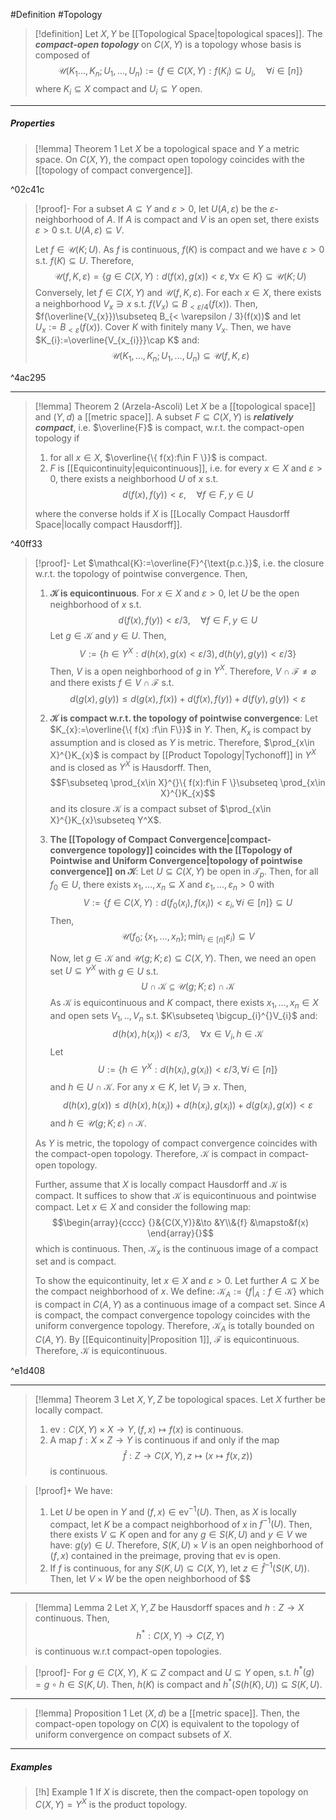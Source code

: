 #Definition #Topology 

> [!definition]
> Let $X,Y$ be [[Topological Space|topological spaces]]. The ***compact-open topology*** on $C(X,Y)$ is a topology whose basis is composed of $$\mathcal{U}(K_{1}\dots,K_{n};U_{1},\dots,U_{n}):=\{ f\in C(X,Y):f(K_{i})\subseteq U_{i},\quad \forall i\in [n] \}$$where $K_{i}\subseteq X$ compact and $U_{i}\subseteq Y$ open.
---
##### Properties
> [!lemma] Theorem 1
> Let $X$ be a topological space and $Y$ a metric space. On $C(X,Y)$, the compact open topology coincides with the [[topology of compact convergence]].

^02c41c

> [!proof]-
> For a subset $A\subseteq Y$ and $\varepsilon>0$, let $U(A,\varepsilon)$ be the $\varepsilon$-neighborhood of $A$. If $A$ is compact and $V$ is an open set, there exists $\varepsilon>0$ s.t. $U(A,\varepsilon)\subseteq V$. 
> 
> Let $f\in\mathcal{U}(K;U)$. As $f$ is continuous, $f(K)$ is compact and we have $\varepsilon>0$ s.t. $f(K)\subseteq U$. Therefore, $$\mathcal{U}(f,K,\varepsilon)=\{ g\in C(X,Y):d(f(x),g(x))<\varepsilon,\forall x\in K \}\subseteq \mathcal{U}(K;U)$$Conversely, let $f\in C(X,Y)$ and $\mathcal{U}(f,K,\varepsilon)$. For each $x\in X$, there exists a neighborhood $V_{x}\ni x$ s.t. $f(V_{x})\subseteq B_{< \varepsilon / 4}(f(x))$. Then, $f(\overline{V_{x}})\subseteq B_{< \varepsilon / 3}(f(x))$ and let $U_{x}:=B_{<\varepsilon}(f(x))$. Cover $K$ with finitely many $V_{x}$. Then, we have $K_{i}:=\overline{V_{x_{i}}}\cap K$ and: $$\mathcal{U}(K_{1},\dots,K_{n};U_{1},\dots,U_{n})\subseteq \mathcal{U}(f,K,\varepsilon)$$

^4ac295

---
> [!lemma] Theorem 2 (Arzela-Ascoli)
> Let $X$ be a [[topological space]] and $(Y,d)$ a [[metric space]]. A subset $F\subseteq C(X,Y)$ is ***relatively compact***, i.e. $\overline{F}$ is compact, w.r.t. the compact-open topology if
> 1. for all $x\in X$, $\overline{\{ f(x):f\in F \}}$ is compact.
> 2. $F$ is [[Equicontinuity|equicontinuous]], i.e. for every $x\in X$ and $\varepsilon>0$, there exists a neighborhood $U$ of $x$ s.t. $$d(f(x),f(y))<\varepsilon,\quad \forall f\in F,y\in U$$
> 
> where the converse holds if $X$ is [[Locally Compact Hausdorff Space|locally compact Hausdorff]].

^40ff33

> [!proof]-
> Let $\mathcal{K}:=\overline{F}^{\text{p.c.}}$, i.e. the closure w.r.t. the topology of pointwise convergence. Then, 
> 1. **$\mathcal{K}$ is equicontinuous**. 
> 	   For $x\in X$ and $\varepsilon>0$, let $U$ be the open neighborhood of $x$ s.t. $$d(f(x),f(y))<\varepsilon /3, \quad \forall f\in F,y\in U$$Let $g\in \mathcal{K}$ and $y\in U$. Then, $$V:=\{ h\in Y^X:d(h(x),g(x)< \varepsilon /3), d(h(y),g(y))<\varepsilon /3 \}$$Then, $V$ is a open neighborhood of $g$ in $Y^X$. Therefore, $V\cap \mathcal{F}\neq \varnothing$ and there exists $f\in V\cap \mathcal{F}$ s.t. $$d(g(x),g(y))\leq d(g(x),f(x))+d(f(x),f(y))+d(f(y),g(y))<\varepsilon$$
> 2. **$\mathcal{K}$ is compact w.r.t. the topology of pointwise convergence**:
>    Let $K_{x}:=\overline{\{ f(x) :f\in F\}}$ in $Y$. Then, $K_{x}$ is compact by assumption and is closed as $Y$ is metric. Therefore, $\prod_{x\in X}^{}K_{x}$ is compact by [[Product Topology|Tychonoff]] in $Y^X$ and is closed as $Y^X$ is Hausdorff. Then, $$F\subseteq \prod_{x\in X}^{}\{ f(x):f\in F \}\subseteq \prod_{x\in X}^{}K_{x}$$and its closure $\mathcal{K}$ is a compact subset of $\prod_{x\in X}^{}K_{x}\subseteq Y^X$.
> 3. **The [[Topology of Compact Convergence|compact-convergence topology]] coincides with the [[Topology of Pointwise and Uniform Convergence|topology of pointwise convergence]] on $\mathcal{K}$**:
>    Let $U\subseteq C(X,Y)$ be open in $\mathcal{T}_{p}$. Then, for all $f_{0}\in U$, there exists $x_{1},\dots,x_{n}\subseteq X$ and $\varepsilon_{1},\dots,\varepsilon_{n}>0$ with $$V:=\{ f\in C(X,Y):d(f_{0}(x_{i}),f(x_{i}))<\varepsilon_{i}, \forall i\in [n] \}\subseteq U$$Then, $$\mathcal{U}\left( f_{0};\{ x_{1},\dots,x_{n} \};\min_{i\in[n]}\varepsilon_{i} \right)\subseteq V$$
>    
>    Now, let $g\in \mathcal{K}$ and $\mathcal{U}(g;K;\varepsilon)\subseteq C(X,Y)$. Then, we need an open set $U\subseteq Y^X$ with $g\in U$ s.t. $$U\cap \mathcal{K}\subseteq \mathcal{U}(g;K;\varepsilon)\cap \mathcal{K}$$As $\mathcal{K}$ is equicontinuous and $K$ compact, there exists $x_{1},\dots,x_{n}\in X$ and open sets $V_{1},..,V_{n}$ s.t. $K\subseteq \bigcup_{i}^{}V_{i}$ and: $$d(h(x),h(x_{i}))< \varepsilon /3,\quad \forall x\in V_{i}, h\in\mathcal{K}$$Let $$U:=\{ h\in Y^X:d(h(x_{i}),g(x_{i})) < \varepsilon /3, \forall i\in[n] \}$$and $h\in U\cap \mathcal{K}$. For any $x\in K$, let $V_{i}\ni x$. Then, $$d(h(x),g(x))\leq d(h(x),h(x_{i}))+d(h(x_{i}),g(x_{i}))+d(g(x_{i}),g(x))< \varepsilon$$and $h\in\mathcal{U}(g; K;\varepsilon)\cap \mathcal{K}$.
> 
> As $Y$ is metric, the topology of compact convergence coincides with the compact-open topology. Therefore, $\mathcal{K}$ is compact in compact-open topology.
> 
> Further, assume that $X$ is locally compact Hausdorff and $\mathcal{K}$ is compact. It suffices to show that $\mathcal{K}$ is equicontinuous and pointwise compact. Let $x\in X$ and consider the following map: $$\begin{array}{cccc} {}&{C(X,Y)}&\to &Y\\&{f} &\mapsto&f(x) \end{array}{}$$which is continuous. Then, $\mathcal{K}_{x}$ is the continuous image of a compact set and is compact. 
> 
> To show the equicontinuity, let $x\in X$ and $\varepsilon>0$. Let further $A\subseteq X$ be the compact neighborhood of $x$. We define: $\mathcal{K}_{A}:=\{ f|_{A}:f\in \mathcal{K} \}$ which is compact in $C(A,Y)$ as a continuous image of a compact set.  Since $A$ is compact, the compact convergence topology coincides with the uniform convergence topology. Therefore, $\mathcal{K}_{A}$ is totally bounded on $C(A,Y)$. By [[Equicontinuity|Proposition 1]], $\mathcal{F}$ is equicontinuous. Therefore, $\mathcal{K}$ is equicontinuous. 

^e1d408

---
> [!lemma] Theorem 3
> Let $X,Y,Z$ be topological spaces. Let $X$ further be locally compact.
> 1. $\text{ev}:C(X,Y)\times X\to Y, (f,x)\mapsto f(x)$ is continuous.
> 2. A map $f:X\times Z\to Y$ is continuous if and only if the map $$\widehat{f}:Z\to C(X,Y),z\mapsto (x\mapsto f(x,z))$$ is continuous.

> [!proof]+
> We have:
> 1. Let $U$ be open in $Y$ and $(f,x)\in \text{ev}^{-1}(U)$. Then, as $X$ is locally compact, let $K$ be a compact neighborhood of $x$ in $f^{-1}(U)$. Then, there exists $V\subseteq K$ open and for any $g\in S(K,U)$ and $y\in V$ we have: $g(y)\in U$. Therefore, $S(K,U)\times V$ is an open neighborhood of $(f,x)$ contained in the preimage, proving that $\text{ev}$ is open.
> 2. If $f$ is continuous, for any $S(K,U)\subseteq C(X,Y)$, let $z\in \widehat{f}^{-1}(S(K,U))$. Then, let $V\times W$ be the open neighborhood of $$
---
> [!lemma] Lemma 2
> Let $X,Y,Z$ be Hausdorff spaces and $h:Z \to X$ continuous. Then, $$h^{*}:C(X,Y)\to C(Z,Y)$$is continuous w.r.t compact-open topologies.

> [!proof]-
> For $g\in C(X,Y)$, $K\subseteq Z$ compact and $U\subseteq Y$ open, s.t. $h^{*}(g)=g \circ h\in S(K,U)$. Then, $h(K)$ is compact and $h^{*}(S(h(K),U))\subseteq S(K,U)$.
---
> [!lemma] Proposition 1
> Let $(X,d)$ be a [[metric space]]. Then, the compact-open topology on $C(X)$ is equivalent to the topology of uniform convergence on compact subsets of $X$. 
---
##### Examples
> [!h] Example 1
> If $X$ is discrete, then the compact-open topology on $C(X,Y)=Y^X$ is the product topology. 